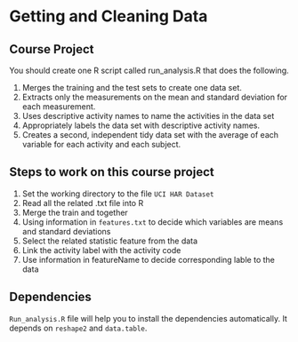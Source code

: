 # Getting and Cleaning Data

## Course Project

You should create one R script called run_analysis.R that does the following.

1. Merges the training and the test sets to create one data set.
2. Extracts only the measurements on the mean and standard deviation for each measurement.
3. Uses descriptive activity names to name the activities in the data set
4. Appropriately labels the data set with descriptive activity names.
5. Creates a second, independent tidy data set with the average of each variable for each activity and each subject.

## Steps to work on this course project

1. Set the working directory to the file ```UCI HAR Dataset```
2. Read all the related .txt file into R
3. Merge the train and together
4. Using information in ```features.txt``` to decide which variables are means and standard deviations
5. Select the related statistic feature from the data
6. Link the activity label with the activity code
7. Use information in featureName to decide corresponding lable to the data 


## Dependencies

```Run_analysis.R``` file will help you to install the dependencies automatically. It depends on ```reshape2``` and ```data.table```. 